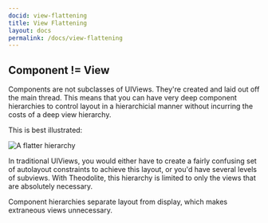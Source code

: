 ```yaml
---
docid: view-flattening
title: View Flattening
layout: docs
permalink: /docs/view-flattening
---
```


## Component != View

Components are not subclasses of UIViews. They're created and laid out off the main thread. This means that you can have very deep component hierarchies to control layout in a hierarchicial manner without incurring the costs of a deep view hierarchy.

This is best illustrated:

![A flatter hierarchy](http://theodolite.org/static/images/flatter-feed-hierarchy.png)

In traditional UIViews, you would either have to create a fairly confusing set of autolayout constraints to achieve this layout, or you'd have several levels of subviews. With Theodolite, this hierarchy is limited to only the views that are absolutely necessary.

Component hierarchies separate layout from display, which makes extraneous views unnecessary.

